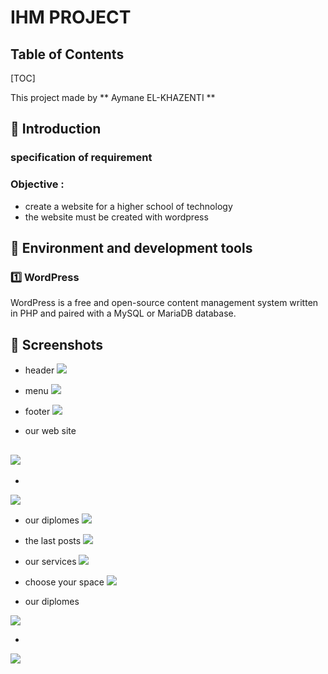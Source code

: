 

IHM PROJECT  
===

## Table of Contents

[TOC]

This project made by ** Aymane EL-KHAZENTI **


:memo: Introduction
---
### specification of requirement
###  Objective : 
* create a website for a higher school of technology
* the website must be created with wordpress
 


<!-- ### The application must allow:

* A connection space offered for connect to database
* the user have the access to add , update ,delete in the database -->



:memo: Environment and development tools
--

### :one: WordPress 
WordPress is a free and open-source content management system written in PHP and paired with a MySQL or MariaDB database.

<!-- ### :two: react Js
ReactJS is an open-source JavaScript library which is used for building user interfaces specifically for single page applications. It’s used for handling view layer for web and mobile apps. React also allows us to create reusable UI components.
 -->



:memo: Screenshots
---
- header
![](https://i.imgur.com/ihgsvhs.gif)


- menu 
 ![](https://i.imgur.com/mcF1t6u.png)


- footer
 ![](https://i.imgur.com/FTv3oCm.gif)



- our web site 

![](https://i.imgur.com/qCQYNLe.jpg)
-
-

![](https://i.imgur.com/r2xrrcO.png)





- our diplomes
![](https://i.imgur.com/X2oku7U.png)



- the last posts
![](https://i.imgur.com/lKDxqEG.gif)



- our services
![](https://i.imgur.com/eFzXPbP.gif)




- choose your space 
![](https://i.imgur.com/YcmABO9.gif)


- our diplomes 

![](https://i.imgur.com/CtseVvb.png)

-
![](https://i.imgur.com/cKW1NyS.png)







<!-- ###### tags: `CRUD` `dynamic CRUD` -->

